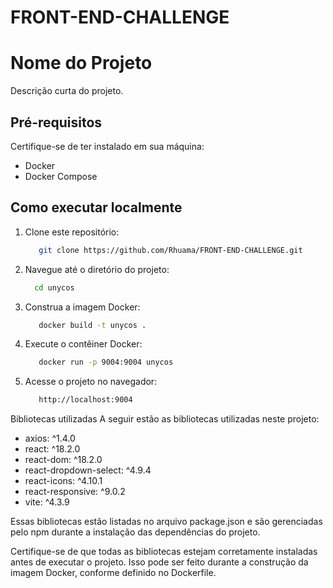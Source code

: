 # FRONT-END-CHALLENGE
# Nome do Projeto

Descrição curta do projeto.

## Pré-requisitos

Certifique-se de ter instalado em sua máquina:

- Docker
- Docker Compose

## Como executar localmente

1. Clone este repositório:

   ```bash
      git clone https://github.com/Rhuama/FRONT-END-CHALLENGE.git
   ```
2. Navegue até o diretório do projeto:

    ```bash
      cd unycos
   ```
3. Construa a imagem Docker:

   ```bash
      docker build -t unycos .
   ```
4. Execute o contêiner Docker:

   ```bash
      docker run -p 9004:9004 unycos
   ```
4. Acesse o projeto no navegador:

   ```bash
      http://localhost:9004
   ```

Bibliotecas utilizadas
A seguir estão as bibliotecas utilizadas neste projeto:

- axios: ^1.4.0
- react: ^18.2.0
- react-dom: ^18.2.0
- react-dropdown-select: ^4.9.4
- react-icons: ^4.10.1
- react-responsive: ^9.0.2
- vite: ^4.3.9

Essas bibliotecas estão listadas no arquivo package.json e são gerenciadas pelo npm durante a instalação das dependências do projeto.

Certifique-se de que todas as bibliotecas estejam corretamente instaladas antes de executar o projeto. Isso pode ser feito durante a construção da imagem Docker, conforme definido no Dockerfile.
